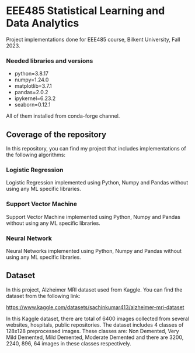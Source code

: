 # EEE485 Statistical Learning and Data Analytics

Project implementations done for EEE485 course, Bilkent University, Fall 2023.

### Needed libraries and versions 
  - python=3.8.17
  - numpy=1.24.0
  - matplotlib=3.7.1
  - pandas=2.0.2
  - ipykernel=6.23.2
  - seaborn=0.12.1

All of them installed from conda-forge channel.

## Coverage of the repository

In this repository, you can find my project that includes implementations of the following algorithms:

### Logistic Regression

Logistic Regression implemented using Python, Numpy and Pandas without using any ML specific libraries.

### Support Vector Machine

Support Vector Machine implemented using Python, Numpy and Pandas without using any ML specific libraries.

### Neural Network

Neural Networks implemented using Python, Numpy and Pandas without using any ML specific libraries.

## Dataset

In this project, Alzheimer MRI dataset used from Kaggle. You can find the dataset from the following link:

https://www.kaggle.com/datasets/sachinkumar413/alzheimer-mri-dataset

In this Kaggle dataset, there are total of 6400 images collected from several websites, hospitals, public repositories. The dataset includes 4 classes of 128x128 preprocessed images. These classes are: Non Demented, Very Mild Demented, Mild Demented, Moderate Demented and there are 3200, 2240, 896, 64 images in these classes respectively.
